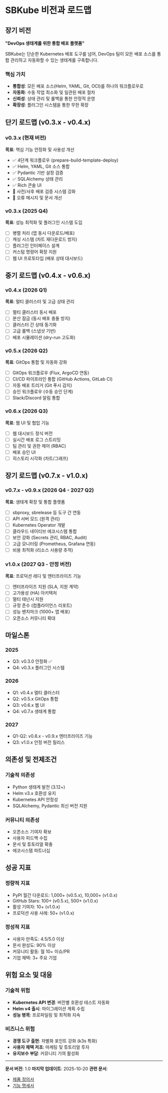 # SBKube 비전과 로드맵

## 장기 비전

**"DevOps 생태계를 위한 통합 배포 플랫폼"**

SBKube는 단순한 Kubernetes 배포 도구를 넘어, DevOps 팀이 모든 배포 소스를 통합 관리하고 자동화할 수 있는 생태계를 구축합니다.

### 핵심 가치

- **통합성**: 모든 배포 소스(Helm, YAML, Git, OCI)를 하나의 워크플로우로
- **자동화**: 수동 작업 최소화 및 일관된 배포 절차
- **신뢰성**: 상태 관리 및 롤백을 통한 안정적 운영
- **확장성**: 플러그인 시스템을 통한 무한 확장

## 단기 로드맵 (v0.3.x - v0.4.x)

### v0.3.x (현재 버전)

**목표**: 핵심 기능 안정화 및 사용성 개선

- ✅ 4단계 워크플로우 (prepare-build-template-deploy)
- ✅ Helm, YAML, Git 소스 통합
- ✅ Pydantic 기반 설정 검증
- ✅ SQLAlchemy 상태 관리
- ✅ Rich 콘솔 UI
- 🔄 사전/사후 배포 검증 시스템 강화
- 🔄 오류 메시지 및 문서 개선

### v0.3.x (2025 Q4)

**목표**: 성능 최적화 및 플러그인 시스템 도입

- [ ] 병렬 처리 (앱 동시 다운로드/배포)
- [ ] 캐싱 시스템 (차트 재다운로드 방지)
- [ ] 플러그인 인터페이스 설계
- [ ] 커스텀 명령어 확장 지원
- [ ] 웹 UI 프로토타입 (배포 상태 대시보드)

## 중기 로드맵 (v0.4.x - v0.6.x)

### v0.4.x (2026 Q1)

**목표**: 멀티 클러스터 및 고급 상태 관리

- [ ] 멀티 클러스터 동시 배포
- [ ] 분산 잠금 (동시 배포 충돌 방지)
- [ ] 클러스터 간 상태 동기화
- [ ] 고급 롤백 (스냅샷 기반)
- [ ] 배포 시뮬레이션 (dry-run 고도화)

### v0.5.x (2026 Q2)

**목표**: GitOps 통합 및 자동화 강화

- [ ] GitOps 워크플로우 (Flux, ArgoCD 연동)
- [ ] CI/CD 파이프라인 통합 (GitHub Actions, GitLab CI)
- [ ] 자동 배포 트리거 (Git 푸시 감지)
- [ ] 승인 워크플로우 (수동 승인 단계)
- [ ] Slack/Discord 알림 통합

### v0.6.x (2026 Q3)

**목표**: 웹 UI 및 협업 기능

- [ ] 웹 대시보드 정식 버전
- [ ] 실시간 배포 로그 스트리밍
- [ ] 팀 관리 및 권한 제어 (RBAC)
- [ ] 배포 승인 UI
- [ ] 히스토리 시각화 (차트/그래프)

## 장기 로드맵 (v0.7.x - v1.0.x)

### v0.7.x - v0.9.x (2026 Q4 - 2027 Q2)

**목표**: 생태계 확장 및 통합 플랫폼

- [ ] sbproxy, sbrelease 등 도구 간 연동
- [ ] API 서버 모드 (원격 관리)
- [ ] Kubernetes Operator 개발
- [ ] 클라우드 네이티브 에코시스템 통합
- [ ] 보안 강화 (Secrets 관리, RBAC, Audit)
- [ ] 고급 모니터링 (Prometheus, Grafana 연동)
- [ ] 비용 최적화 (리소스 사용량 추적)

### v1.0.x (2027 Q3 - 안정 버전)

**목표**: 프로덕션 레디 및 엔터프라이즈 기능

- [ ] 엔터프라이즈 지원 (SLA, 지원 계약)
- [ ] 고가용성 (HA) 아키텍처
- [ ] 멀티 테넌시 지원
- [ ] 규정 준수 (컴플라이언스 리포트)
- [ ] 성능 벤치마크 (1000+ 앱 배포)
- [ ] 오픈소스 커뮤니티 확대

## 마일스톤

### 2025

- Q3: v0.3.0 안정화 ✅
- Q4: v0.3.x 플러그인 시스템

### 2026

- Q1: v0.4.x 멀티 클러스터
- Q2: v0.5.x GitOps 통합
- Q3: v0.6.x 웹 UI
- Q4: v0.7.x 생태계 통합

### 2027

- Q1-Q2: v0.8.x - v0.9.x 엔터프라이즈 기능
- Q3: v1.0.x 안정 버전 릴리스

## 의존성 및 전제조건

### 기술적 의존성

- Python 생태계 발전 (3.12+)
- Helm v3.x 호환성 유지
- Kubernetes API 안정성
- SQLAlchemy, Pydantic 최신 버전 지원

### 커뮤니티 의존성

- 오픈소스 기여자 확보
- 사용자 피드백 수집
- 문서 및 튜토리얼 확충
- 에코시스템 파트너십

## 성공 지표

### 정량적 지표

- PyPI 월간 다운로드: 1,000+ (v0.5.x), 10,000+ (v1.0.x)
- GitHub Stars: 100+ (v0.5.x), 500+ (v1.0.x)
- 활성 기여자: 10+ (v1.0.x)
- 프로덕션 사용 사례: 50+ (v1.0.x)

### 정성적 지표

- 사용자 만족도: 4.5/5.0 이상
- 문서 완성도: 90% 이상
- 커뮤니티 활동: 월 10+ 이슈/PR
- 기업 채택: 3+ 주요 기업

## 위험 요소 및 대응

### 기술적 위험

- **Kubernetes API 변경**: 버전별 호환성 테스트 자동화
- **Helm v4 출시**: 마이그레이션 계획 수립
- **성능 병목**: 프로파일링 및 최적화 지속

### 비즈니스 위험

- **경쟁 도구 출현**: 차별화 포인트 강화 (k3s 특화)
- **사용자 채택 저조**: 마케팅 및 튜토리얼 투자
- **유지보수 부담**: 커뮤니티 기여 활성화

______________________________________________________________________

**문서 버전**: 1.0 **마지막 업데이트**: 2025-10-20 **관련 문서**:

- [제품 정의서](product-definition.md)
- [기능 명세서](product-spec.md)
